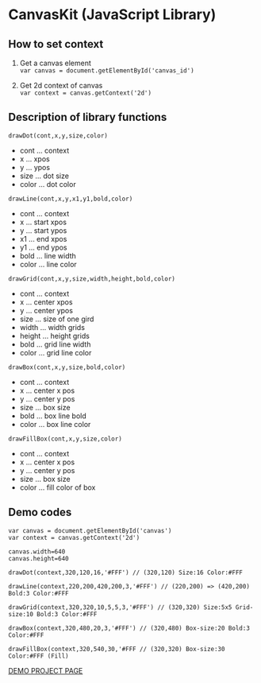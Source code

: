 # CanvasKit (JavaScript Library)

## How to set context
1. Get a canvas element  
`var canvas = document.getElementById('canvas_id')`

2. Get 2d context of canvas  
`var context = canvas.getContext('2d')`  

## Description of library functions

`drawDot(cont,x,y,size,color)`  
* cont ... context  
* x ... xpos  
* y ... ypos  
* size ... dot size  
* color ... dot color  

`drawLine(cont,x,y,x1,y1,bold,color)`  
* cont ... context
* x ... start xpos  
* y ... start ypos   
* x1 ... end xpos  
* y1 ... end ypos  
* bold ... line width  
* color ... line color  

`drawGrid(cont,x,y,size,width,height,bold,color)`  
* cont ... context  
* x ... center xpos  
* y ... center ypos  
* size ... size of one gird    
* width ... width grids  
* height ... height grids  
* bold ... grid line width  
* color ... grid line color  

`drawBox(cont,x,y,size,bold,color)`
* cont ... context  
* x ... center x pos  
* y ... center y pos  
* size ... box size  
* bold ... box line bold  
* color ... box line color  

`drawFillBox(cont,x,y,size,color)`  
* cont ... context  
* x ... center x pos  
* y ... center y pos  
* size ... box size
* color ... fill color of box  

## Demo codes
```
var canvas = document.getElementById('canvas')
var context = canvas.getContext('2d')

canvas.width=640
canvas.height=640

drawDot(context,320,120,16,'#FFF') // (320,120) Size:16 Color:#FFF

drawLine(context,220,200,420,200,3,'#FFF') // (220,200) => (420,200) Bold:3 Color:#FFF

drawGrid(context,320,320,10,5,5,3,'#FFF') // (320,320) Size:5x5 Grid-size:10 Bold:3 Color:#FFF

drawBox(context,320,480,20,3,'#FFF') // (320,480) Box-size:20 Bold:3 Color:#FFF

drawFillBox(context,320,540,30,'#FFF // (320,320) Box-size:30 Color:#FFF (Fill)
```

[DEMO PROJECT PAGE](https://jpnykw.github.io/CanvasKit/)
